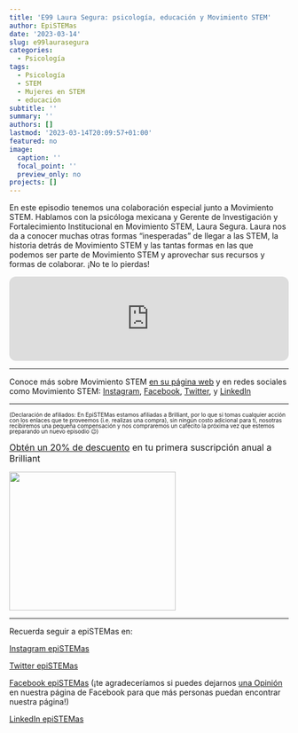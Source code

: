 ```yaml
---
title: 'E99 Laura Segura: psicología, educación y Movimiento STEM'
author: EpiSTEMas
date: '2023-03-14'
slug: e99laurasegura
categories:
  - Psicología
tags:
  - Psicología
  - STEM
  - Mujeres en STEM
  - educación
subtitle: ''
summary: ''
authors: []
lastmod: '2023-03-14T20:09:57+01:00'
featured: no
image:
  caption: ''
  focal_point: ''
  preview_only: no
projects: []
---
```


En este episodio tenemos una colaboración especial junto a Movimiento STEM. Hablamos con la psicóloga mexicana y Gerente de Investigación y Fortalecimiento Institucional en Movimiento STEM, Laura Segura. Laura nos da a conocer muchas otras formas “inesperadas” de llegar a las STEM, la historia detrás de Movimiento STEM y las tantas formas en las que podemos ser parte de Movimiento STEM y aprovechar sus recursos y formas de colaborar. ¡No te lo pierdas!

<iframe style="border-radius:12px" src="https://open.spotify.com/embed/episode/1mUs1w5R0LzPZfmJg6Dy6N?utm_source=generator&theme=0" width="100%" height="152" frameBorder="0" allowfullscreen="" allow="autoplay; clipboard-write; encrypted-media; fullscreen; picture-in-picture" loading="lazy"></iframe>

- - - - -

Conoce más sobre Movimiento STEM [en su página web](https://www.movimientostem.org/) y en redes sociales como Movimiento STEM: [Instagram](instagram.com/movimientostem/?hl=es), [Facebook](https://www.facebook.com/MovimientoSTEM/), [Twitter](https://twitter.com/MovimientoSTEM), y [LinkedIn](https://www.linkedin.com/company/movimiento-stem/)

- - - - -

<font size = 1.5> <p style = "line-height:1"> 
(Declaración de afiliados: En EpiSTEMas estamos afiliadas a Brilliant, por lo que si tomas cualquier acción con los enlaces que te proveemos (i.e. realizas una compra), sin ningún costo adicional para tí, nosotras recibiremos una pequeña compensación y nos compraremos un cafecito la próxima vez que estemos preparando un nuevo episodio 😉) 
</font> </p>

<font size="3"> 

[Obtén un 20% de descuento](https://brilliant.sjv.io/c/2994553/1003358/12858?subId1=EpiSTEMas&u=http%3A%2F%2Fbrilliant.org%2Fimpactnetwork%2F) en tu primera suscripción anual a Brilliant </font>


<a href="https://brilliant.sjv.io/c/2994553/1003364/12858?subId1=epiSTEMas&u=http%3A%2F%2Fbrilliant.org%2Fimpactnetwork%2F%3Firclickid%3D%7Bclickid%7D%26utm_medium%3Daffiliates%26utm_campaign%3D%7Birpid%7D%26utm_source%3D%7Bmp_value1%7D%26utm_content%3D%7Btimestamp%7D_%7Biradtype%7D_%7Biradname%7D%26utm_term%3D%7Bmp_value2%7D" target="_top" id="1003364"><img src="//a.impactradius-go.com/display-ad/12858-1003364" border="0" alt="" width="300" height="250"/></a><img height="0" width="0" src="https://imp.pxf.io/i/2994553/1003364/12858?subId1=epiSTEMas" style="position:absolute;visibility:hidden;" border="1" />


- - - - -

Recuerda seguir a epiSTEMas en:

[Instagram epiSTEMas](https://www.instagram.com/epistemas/)  

[Twitter epiSTEMas](https://twitter.com/epiSTEMas_Pod)

[Facebook epiSTEMas](https://www.facebook.com/epiSTEMasPod) (¡te agradeceríamos si puedes dejarnos [una Opinión](https://www.facebook.com/epiSTEMasPod/reviews/) en nuestra página de Facebook para que más personas puedan encontrar nuestra página!)

[LinkedIn epiSTEMas](https://www.linkedin.com/company/epistemas-podcast/)

